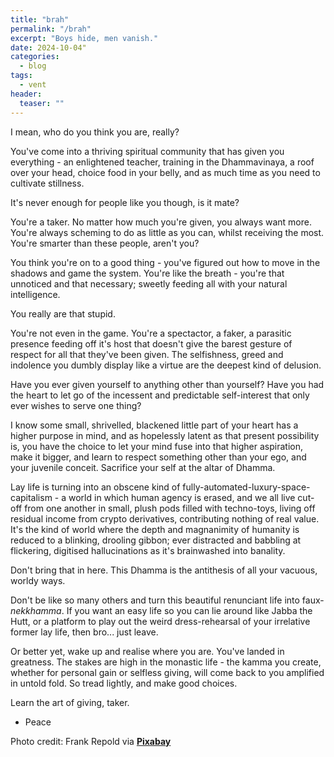 ```yaml
---
title: "brah"
permalink: "/brah"
excerpt: "Boys hide, men vanish."
date: 2024-10-04"
categories:
  - blog 
tags: 
  - vent 
header:
  teaser: ""
--- 
```


I mean, who do you think you are, really?

You've come into a thriving spiritual community that has given you everything - an enlightened teacher, training in the Dhammavinaya, a roof over your head, choice food in your belly, and as much time as you need to cultivate stillness. 

It's never enough for people like you though, is it mate?

You're a taker. No matter how much you're given, you always want more. You're always scheming to do as little as you can, whilst receiving the most. You're smarter than these people, aren't you?

You think you're on to a good thing - you've figured out how to move in the shadows and game the system. You're like the breath - you're that unnoticed and that necessary; sweetly feeding all with your natural intelligence. 

You really are that stupid. 

You're not even in the game. You're a spectactor, a faker, a parasitic presence feeding off it's host that doesn't give the barest gesture of respect for all that they've been given. The selfishness, greed and indolence you dumbly display like a virtue are the deepest kind of delusion. 

Have you ever given yourself to anything other than yourself? Have you had the heart to let go of the incessent and predictable self-interest that only ever wishes to serve one thing? 

I know some small, shrivelled, blackened little part of your heart has a higher purpose in mind, and as hopelessly latent as that present possibility is, you have the choice to let your mind fuse into that higher aspiration, make it bigger, and learn to respect something other than your ego, and your juvenile conceit. Sacrifice your self at the altar of Dhamma. 

Lay life is turning into an obscene kind of fully-automated-luxury-space-capitalism - a world in which human agency is erased, and we all live cut-off from one another in small, plush pods filled with techno-toys, living off residual income from crypto derivatives, contributing nothing of real value. It's the kind of world where the depth and magnanimity of humanity is reduced to a blinking, drooling gibbon; ever distracted and babbling at flickering, digitised hallucinations as it's brainwashed into banality.

Don't bring that in here. This Dhamma is the antithesis of all your vacuous, worldy ways. 

Don't be like so many others and turn this beautiful renunciant life into faux-*nekkhamma*. If you want an easy life so you can lie around like Jabba the Hutt, or a platform to play out the weird dress-rehearsal of your irrelative former lay life, then bro... just leave. 

Or better yet, wake up and realise where you are. You've landed in greatness. The stakes are high in the monastic life - the kamma you create, whether for personal gain or selfless giving, will come back to you amplified in untold fold. So tread lightly, and make good choices. 

Learn the art of giving, taker. 


- Peace

Photo credit: Frank Repold via [**Pixabay**](https://pixabay.com)
